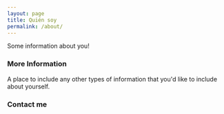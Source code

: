 ```yaml
---
layout: page
title: Quién soy
permalink: /about/
---
```


Some information about you!

### More Information

A place to include any other types of information that you'd like to include about yourself.

### Contact me

[](mailto:)

